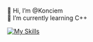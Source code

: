  👋 Hi, I’m @Konciem\
 🌱 I’m currently learning C++

[![My Skills](https://skills.thijs.gg/icons?i=java,kotlin,nodejs,figma&theme=dark)](https://skills.thijs.gg)
